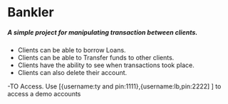 # Bankler

##### A simple project for manipulating transaction between clients.

- Clients can be able to borrow Loans.
- Clients can be able to Transfer funds to other clients.
- Clients have the ability to see when transactions took place.
- Clients can also delete their account.

-TO Access. Use [{username:ty and pin:1111},{username:lb,pin:2222] ]  to access a demo accounts 


